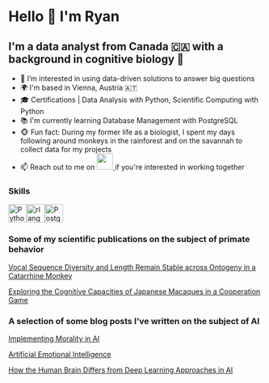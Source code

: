 Hello 👋 I'm Ryan
==================
I'm a data analyst from Canada 🇨🇦 with a background in cognitive biology 🧠
------------------
- 👀 I’m interested in using data-driven solutions to answer big questions
- 🌍  I'm based in Vienna, Austria 🇦🇹
- 🎓 Certifications | Data Analysis with Python, Scientific Computing with Python
- 📚 I'm currently learning Database Management with PostgreSQL
- :monkey_face: Fun fact: During my former life as a biologist, I spent my days following around monkeys in the rainforest and on the savannah to collect data for my projects
- 📫 Reach out to me on <a href="https://www.linkedin.com/in/ryan-sigmundson-6847a854" target="_blank" rel="noreferrer"> <picture> <source media="(prefers-color-scheme: dark)" srcset="https://raw.githubusercontent.com/danielcranney/readme-generator/main/public/icons/socials/linkedin-dark.svg" /> <source media="(prefers-color-scheme: light)" srcset="https://raw.githubusercontent.com/danielcranney/readme-generator/main/public/icons/socials/linkedin.svg" /> <img src="https://raw.githubusercontent.com/danielcranney/readme-generator/main/public/icons/socials/linkedin.svg" width="32" height="32" /> </picture>  </a>if you're interested in working together
### Skills 
<p align="left">
<a href="https://www.python.org/" target="_blank" rel="noreferrer"><img src="https://raw.githubusercontent.com/danielcranney/readme-generator/main/public/icons/skills/python-colored.svg" width="36" height="36" alt="Python" /></a><a href="https://www.r-project.org/" target="_blank" rel="noreferrer"><img src="https://raw.githubusercontent.com/danielcranney/readme-generator/main/public/icons/skills/rlang-colored.svg" width="36" height="36" alt="rlang" /></a><a href="https://www.postgresql.org/" target="_blank" rel="noreferrer"><img src="https://raw.githubusercontent.com/danielcranney/readme-generator/main/public/icons/skills/postgresql-colored.svg" width="36" height="36" alt="PostgreSQL" /></a>
                    </p>


### Some of my scientific publications on the subject of primate behavior
[Vocal Sequence Diversity and Length Remain Stable across Ontogeny in a Catarrhine Monkey](https://www.nature.com/articles/s42003-025-07922-2)

[Exploring the Cognitive Capacities of Japanese Macaques in a Cooperation Game](https://www.mdpi.com/2076-2615/11/6/1497)

### A selection of some blog posts I've written on the subject of AI
[Implementing Morality in AI](https://semanticstructure.blogspot.com/2023/09/implementing-morality-in-ai.html)

[Artificial Emotional Intelligence](https://semanticstructure.blogspot.com/2023/06/artificial-emotional-intelligence.html)

[How the Human Brain Differs from Deep Learning Approaches in AI](https://semanticstructure.blogspot.com/2023/04/how-human-brain-differs-from-deep.html)

                    
  
<!---
ry4nsigs/ry4nsigs is a ✨ special ✨ repository because its `README.md` (this file) appears on your GitHub profile.
You can click the Preview link to take a look at your changes.
--->

